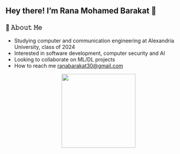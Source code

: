 ## Hey there! I’m Rana Mohamed Barakat 👋

### 📖 𝙰𝚋𝚘𝚞𝚝 𝙼𝚎
- Studying computer and communication engineering at Alexandria University, class of 2024
- Interested in software development, computer security and AI
- Looking to collaborate on ML/DL projects
- How to reach me ranabarakat30@gmail.com

<div id="header" align="center">
  <img src="https://media.giphy.com/media/v1.Y2lkPTc5MGI3NjExNDdiZDUwMmNkNDg3YTRiZWQ3ZTU4ODM2MmY4MmNmOWRhZTA5Y2FlMCZlcD12MV9pbnRlcm5hbF9naWZzX2dpZklkJmN0PWc/6ib6KPmkeAjDTxMxij/giphy.gif" width="200"/>
</div>

<!---
ranabarakat/ranabarakat is a ✨ special ✨ repository because its `README.md` (this file) appears on your GitHub profile.
You can click the Preview link to take a look at your changes.
--->
